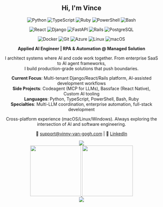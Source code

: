 <div align="center">

## Hi, I'm Vince 

![Python](https://img.shields.io/badge/-Python-3776AB?style=flat-square&logo=Python&logoColor=white) ![TypeScript](https://img.shields.io/badge/-TypeScript-007ACC?style=flat-square&logo=typescript&logoColor=white) ![Ruby](https://img.shields.io/badge/-Ruby-CC342D?style=flat-square&logo=ruby&logoColor=white) ![PowerShell](https://img.shields.io/badge/-PowerShell-5391FE?style=flat-square&logo=powershell&logoColor=white) ![Bash](https://img.shields.io/badge/-Bash-4EAA25?style=flat-square&logo=gnu-bash&logoColor=white)

![React](https://img.shields.io/badge/-React-61DAFB?style=flat-square&logo=react&logoColor=black) ![Django](https://img.shields.io/badge/-Django-092E20?style=flat-square&logo=django&logoColor=white) ![FastAPI](https://img.shields.io/badge/-FastAPI-009688?style=flat-square&logo=fastapi&logoColor=white) ![Rails](https://img.shields.io/badge/-Rails-CC0000?style=flat-square&logo=ruby-on-rails&logoColor=white) ![PostgreSQL](https://img.shields.io/badge/-PostgreSQL-336791?style=flat-square&logo=postgresql&logoColor=white)

![Docker](https://img.shields.io/badge/-Docker-2496ED?style=flat-square&logo=docker&logoColor=white) ![Git](https://img.shields.io/badge/-Git-F05032?style=flat-square&logo=git&logoColor=white) ![Azure](https://img.shields.io/badge/-Azure-0089D0?style=flat-square&logo=microsoft-azure&logoColor=white) ![Linux](https://img.shields.io/badge/-Linux-FCC624?style=flat-square&logo=linux&logoColor=black) ![macOS](https://img.shields.io/badge/-macOS-000000?style=flat-square&logo=apple&logoColor=white)

**Applied AI Engineer | RPA & Automation @ Managed Solution**

I architect systems where AI and code work together. From enterprise SaaS to AI agent frameworks,<br>I build production-grade solutions that push boundaries.

**Current Focus**: Multi-tenant Django/React/Rails platform, AI-assisted development workflows  
**Side Projects**: Codeagent (MCP for LLMs), Bassface (React Native), Custom AI tooling  
**Languages**: Python, TypeScript, PowerShell, Bash, Ruby  
**Specialties**: Multi-LLM coordination, enterprise automation, full-stack development

Cross-platform experience (macOS/Linux/Windows). Always exploring the intersection of AI and software engineering.

📧 support@vinny-van-gogh.com | 💼 [LinkedIn](https://linkedin.com/in/vincevasile)

</div>

<div align="center">
  <img src="https://github-profile-trophy.vercel.app/?username=VinnyVanGogh&theme=dracula&no-frame=true&rank=B,A,AA,AAA,S,SS,SSS&column=5&margin-w=15&margin-h=15" />
</div>

<div align="center">
  <a href="https://github.com/VinnyVanGogh">
    <img height="165em" src="https://github-readme-stats.vercel.app/api?username=VinnyVanGogh&show_icons=true&theme=dracula&hide_border=true&count_private=true" />
    <img height="165em" src="https://github-readme-stats.vercel.app/api/top-langs/?username=VinnyVanGogh&layout=compact&theme=dracula&hide_border=true" />
  </a>
</div>

<div align="center">
  <img src="https://github-readme-streak-stats.herokuapp.com/?user=VinnyVanGogh&theme=dracula&hide_border=true" />
</div>
